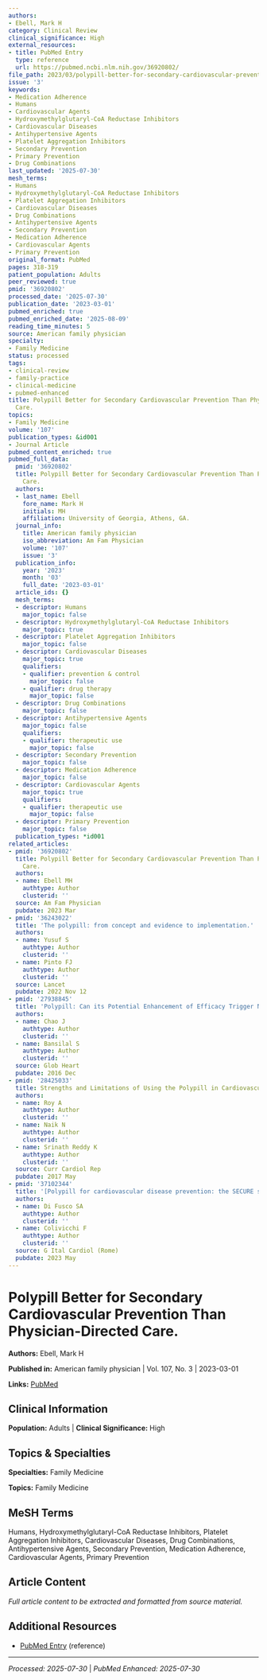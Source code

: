 ```yaml
---
authors:
- Ebell, Mark H
category: Clinical Review
clinical_significance: High
external_resources:
- title: PubMed Entry
  type: reference
  url: https://pubmed.ncbi.nlm.nih.gov/36920802/
file_path: 2023/03/polypill-better-for-secondary-cardiovascular-prevention-than.md
issue: '3'
keywords:
- Medication Adherence
- Humans
- Cardiovascular Agents
- Hydroxymethylglutaryl-CoA Reductase Inhibitors
- Cardiovascular Diseases
- Antihypertensive Agents
- Platelet Aggregation Inhibitors
- Secondary Prevention
- Primary Prevention
- Drug Combinations
last_updated: '2025-07-30'
mesh_terms:
- Humans
- Hydroxymethylglutaryl-CoA Reductase Inhibitors
- Platelet Aggregation Inhibitors
- Cardiovascular Diseases
- Drug Combinations
- Antihypertensive Agents
- Secondary Prevention
- Medication Adherence
- Cardiovascular Agents
- Primary Prevention
original_format: PubMed
pages: 318-319
patient_population: Adults
peer_reviewed: true
pmid: '36920802'
processed_date: '2025-07-30'
publication_date: '2023-03-01'
pubmed_enriched: true
pubmed_enriched_date: '2025-08-09'
reading_time_minutes: 5
source: American family physician
specialty:
- Family Medicine
status: processed
tags:
- clinical-review
- family-practice
- clinical-medicine
- pubmed-enhanced
title: Polypill Better for Secondary Cardiovascular Prevention Than Physician-Directed
  Care.
topics:
- Family Medicine
volume: '107'
publication_types: &id001
- Journal Article
pubmed_content_enriched: true
pubmed_full_data:
  pmid: '36920802'
  title: Polypill Better for Secondary Cardiovascular Prevention Than Physician-Directed
    Care.
  authors:
  - last_name: Ebell
    fore_name: Mark H
    initials: MH
    affiliation: University of Georgia, Athens, GA.
  journal_info:
    title: American family physician
    iso_abbreviation: Am Fam Physician
    volume: '107'
    issue: '3'
  publication_info:
    year: '2023'
    month: '03'
    full_date: '2023-03-01'
  article_ids: {}
  mesh_terms:
  - descriptor: Humans
    major_topic: false
  - descriptor: Hydroxymethylglutaryl-CoA Reductase Inhibitors
    major_topic: true
  - descriptor: Platelet Aggregation Inhibitors
    major_topic: false
  - descriptor: Cardiovascular Diseases
    major_topic: true
    qualifiers:
    - qualifier: prevention & control
      major_topic: false
    - qualifier: drug therapy
      major_topic: false
  - descriptor: Drug Combinations
    major_topic: false
  - descriptor: Antihypertensive Agents
    major_topic: false
    qualifiers:
    - qualifier: therapeutic use
      major_topic: false
  - descriptor: Secondary Prevention
    major_topic: false
  - descriptor: Medication Adherence
    major_topic: false
  - descriptor: Cardiovascular Agents
    major_topic: true
    qualifiers:
    - qualifier: therapeutic use
      major_topic: false
  - descriptor: Primary Prevention
    major_topic: false
  publication_types: *id001
related_articles:
- pmid: '36920802'
  title: Polypill Better for Secondary Cardiovascular Prevention Than Physician-Directed
    Care.
  authors:
  - name: Ebell MH
    authtype: Author
    clusterid: ''
  source: Am Fam Physician
  pubdate: 2023 Mar
- pmid: '36243022'
  title: 'The polypill: from concept and evidence to implementation.'
  authors:
  - name: Yusuf S
    authtype: Author
    clusterid: ''
  - name: Pinto FJ
    authtype: Author
    clusterid: ''
  source: Lancet
  pubdate: 2022 Nov 12
- pmid: '27938845'
  title: 'Polypill: Can its Potential Enhancement of Efficacy Trigger New Interest?'
  authors:
  - name: Chao J
    authtype: Author
    clusterid: ''
  - name: Bansilal S
    authtype: Author
    clusterid: ''
  source: Glob Heart
  pubdate: 2016 Dec
- pmid: '28425033'
  title: Strengths and Limitations of Using the Polypill in Cardiovascular Prevention.
  authors:
  - name: Roy A
    authtype: Author
    clusterid: ''
  - name: Naik N
    authtype: Author
    clusterid: ''
  - name: Srinath Reddy K
    authtype: Author
    clusterid: ''
  source: Curr Cardiol Rep
  pubdate: 2017 May
- pmid: '37102344'
  title: '[Polypill for cardiovascular disease prevention: the SECURE study].'
  authors:
  - name: Di Fusco SA
    authtype: Author
    clusterid: ''
  - name: Colivicchi F
    authtype: Author
    clusterid: ''
  source: G Ital Cardiol (Rome)
  pubdate: 2023 May
---
```


# Polypill Better for Secondary Cardiovascular Prevention Than Physician-Directed Care.

**Authors:** Ebell, Mark H

**Published in:** American family physician | Vol. 107, No. 3 | 2023-03-01

**Links:** [PubMed](https://pubmed.ncbi.nlm.nih.gov/36920802/)

## Clinical Information

**Population:** Adults | **Clinical Significance:** High

## Topics & Specialties

**Specialties:** Family Medicine

**Topics:** Family Medicine

## MeSH Terms

Humans, Hydroxymethylglutaryl-CoA Reductase Inhibitors, Platelet Aggregation Inhibitors, Cardiovascular Diseases, Drug Combinations, Antihypertensive Agents, Secondary Prevention, Medication Adherence, Cardiovascular Agents, Primary Prevention

## Article Content

*Full article content to be extracted and formatted from source material.*

## Additional Resources

- [PubMed Entry](https://pubmed.ncbi.nlm.nih.gov/36920802/) (reference)

---

*Processed: 2025-07-30* | *PubMed Enhanced: 2025-07-30*
